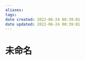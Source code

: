 ```yaml
---
aliases: 
tags: 
date created: 2022-06-24 00:39:01
date updated: 2022-06-24 00:39:01
---
```


# 未命名
